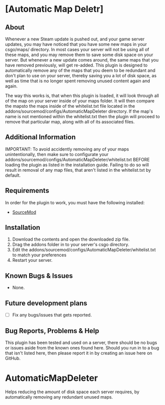 # [Automatic Map Deletr]
## About
Whenever a new Steam update is pushed out, and your game server updates, you may have noticed that you have some new maps in your csgo/maps/ directory. 
In most cases your server will not be using all of these maps, and you may remove them to save some disk space on your server. But whenever a new update comes around, the same maps that you have removed previously, will get re-added. This plugin is designed to automatically remove any of the maps that you deem to be redundant and don't plan to use on your server, thereby saving you a lot of disk space, as well as time that is no longer spent removing unused content again and again.

The way this works is, that when this plugin is loaded, it will look through all of the map on your server inside of your maps folder. It will then compare the mapsto the maps inside of the whitelist.txt file located in the addons/sourcemod/configs/AutomaticMapDeleter directory. If the map's name is not mentioned within the whitelist.txt then the plugin will proceed to remove that particular map, along with all of its associated files.


## Additional Information
IMPORTANT: To avoid accidently removing any of your maps unintentionally, then make sure to configurate your addons/sourcemod/configs/AutomaticMapDeleter/whitelist.txt BEFORE loading the plugin as listed in the installation guide. Failing to do so will result in removal of any map files, that aren't listed in the whitelist.txt by default.


## Requirements
In order for the plugin to work, you must have the following installed:
- [SourceMod](https://www.sourcemod.net/downloads.php?branch=stable) 


## Installation
1) Download the contents and open the downloaded zip file.
2) Drag the addons folder in to your server's csgo directory.
3) Edit the addons/sourcemod/configs/AutomaticMapDeleter/whitelist.txt to match your preferences
4) Restart your server.


## Known Bugs & Issues
- None.


## Future development plans
- [ ] Fix any bugs/issues that gets reported.


## Bug Reports, Problems & Help
This plugin has been tested and used on a server, there should be no bugs or issues aside from the known ones found here.
Should you run in to a bug that isn't listed here, then please report it in by creating an issue here on GitHub.



# AutomaticMapDeleter
Helps reducing the amount of disk space each server requires, by automatically removing any redundant unused maps.
